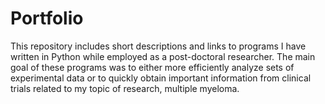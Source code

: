# Portfolio
This repository includes short descriptions and links to programs I have written in Python while employed as a post-doctoral researcher.  The main goal of these programs was to either more efficiently analyze sets of experimental data or to quickly obtain important information from clinical trials related to my topic of research, multiple myeloma.  
